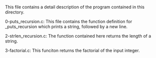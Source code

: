 This file contains a detail description of the program contained in this directory.

  0-puts_recursion.c: This file contains the function definition for _puts_recursion which prints a string, followed by a new line.

  2-strlen_recursion.c: The function contained here returns the length of a string.

  3-factorial.c: This funciton returns the factorial of the input integer.
